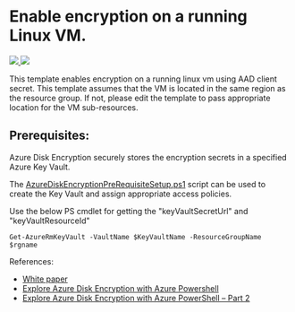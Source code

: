# Enable encryption on a running Linux VM. 

<a href="https://portal.azure.com/#create/Microsoft.Template/uri/https%3A%2F%2Fraw.githubusercontent.com%2Fkrkhan%2Fazure-quickstart-templates%2Fmaster%2F201-encrypt-running-linux-vm%2Fazuredeploy.json" target="_blank">
    <img src="http://azuredeploy.net/deploybutton.png"/>
</a>
<a href="http://armviz.io/#/?load=https%3A%2F%2Fraw.githubusercontent.com%2FAzure%2Fazure-quickstart-templates%2Fmaster%2F201-encrypt-running-linux-vm%2Fazuredeploy.json" target="_blank">
    <img src="http://armviz.io/visualizebutton.png"/>
</a>

This template enables encryption on a running linux vm using AAD client secret. This template assumes that the VM is located in the same region as the resource group. If not, please edit the template to pass appropriate location for the VM sub-resources.

## Prerequisites:
Azure Disk Encryption securely stores the encryption secrets in a specified Azure Key Vault.

The [AzureDiskEncryptionPreRequisiteSetup.ps1](https://github.com/Azure/azure-powershell/blob/dev/src/ResourceManager/Compute/Commands.Compute/Extension/AzureDiskEncryption/Scripts/AzureDiskEncryptionPreRequisiteSetup.ps1) script can be used to create the Key Vault and assign appropriate access policies.

Use the below PS cmdlet for getting the "keyVaultSecretUrl" and "keyVaultResourceId"

    Get-AzureRmKeyVault -VaultName $KeyVaultName -ResourceGroupName $rgname

References:

- [White paper](https://azure.microsoft.com/en-us/documentation/articles/azure-security-disk-encryption/)
- [Explore Azure Disk Encryption with Azure Powershell](https://blogs.msdn.microsoft.com/azuresecurity/2015/11/16/explore-azure-disk-encryption-with-azure-powershell/)
- [Explore Azure Disk Encryption with Azure PowerShell – Part 2](http://blogs.msdn.com/b/azuresecurity/archive/2015/11/21/explore-azure-disk-encryption-with-azure-powershell-part-2.aspx)

